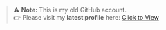 
> ⚠️ **Note:** This is my old GitHub account.  
> 👉 Please visit my **latest profile** here: [Click to View](https://github.com/mohammed-thaha)
